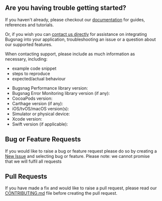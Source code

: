 ## Are you having trouble getting started?
If you haven't already, please checkout our [documentation](https://docs.bugsnag.com/performance/ios/) for guides, references and tutorials.

Or, if you wish you can [contact us directly](mailto:support@bugsnag.com) for assistance on integrating Bugsnag into your application, troubleshooting an issue or a question about our supported features.

When contacting support, please include as much information as necessary, including:

- example code snippet
- steps to reproduce
- expected/actual behaviour 

* Bugsnag Performance library version:
* Bugsnag Error Monitoring library version (if any):
* CocoaPods version:
*  Carthage version (if any):
* iOS/tvOS/macOS version(s):
* Simulator or physical device:
* Xcode version:
* Swift version (if applicable):

## Bug or Feature Requests
If you would like to raise a bug or feature request please do so by creating a [New Issue](https://github.com/bugsnag/bugsnag-cocoa-performance/issues/new/choose) and selecting bug or feature.
Please note: we cannot promise that we will fulfil all requests

## Pull Requests
If you have made a fix and would like to raise a pull request, please read our [CONTRIBUTING.md](../CONTRIBUTING.md) file before creating the pull request.